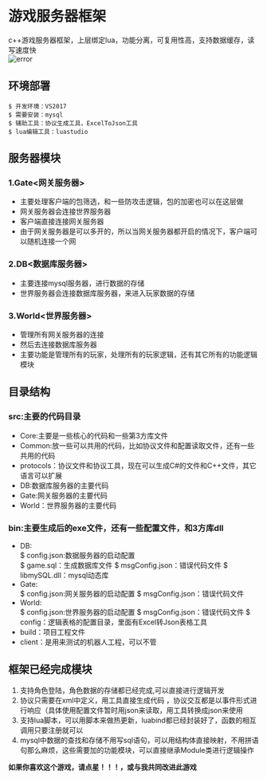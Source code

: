 # 游戏服务器框架

c++游戏服务器框架，上层绑定lua，功能分离，可复用性高，支持数据缓存，读写速度快   
![error](https://github.com/LiuyueOvO/GameServer/blob/master/Img/GameDemo.gif)

## 环境部署

``` 
$ 开发环境：VS2017
$ 需要安装：mysql
$ 辅助工具：协议生成工具，ExcelToJson工具
$ lua编辑工具：luastudio
```

## 服务器模块
### 1.Gate<网关服务器>  
- 主要处理客户端的包筛选，和一些防攻击逻辑，包的加密也可以在这层做
- 网关服务器会连接世界服务器
- 客户端直接连接网关服务器
- 由于网关服务器是可以多开的，所以当网关服务器都开启的情况下，客户端可以随机连接一个网   
### 2.DB<数据库服务器>   
- 主要连接mysql服务器，进行数据的存储
- 世界服务器会连接数据库服务器，来进入玩家数据的存储    
### 3.World<世界服务器>   
- 管理所有网关服务器的连接
- 然后去连接数据库服务器
- 主要功能是管理所有的玩家，处理所有的玩家逻辑，还有其它所有的功能逻辑模块

## 目录结构
### src:主要的代码目录   
- Core:主要是一些核心的代码和一些第3方库文件 
- Common:放一些可以共用的代码，比如协议文件和配置读取文件，还有一些共用的代码
- protocols：协议文件和协议工具，现在可以生成C#的文件和C++文件，其它语言可以扩展
- DB:数据库服务器的主要代码 
- Gate:网关服务器的主要代码
- World：世界服务器的主要代码   
### bin:主要生成后的exe文件，还有一些配置文件，和3方库dll  
-   DB:   
	$ config.json:数据服务器的启动配置   
	$ game.sql：生成数据库文件
	$ msgConfig.json：错误代码文件
	$ libmySQL.dll：mysql动态库   
-   Gate:   
	$ config.json:网关服务器的启动配置 
	$ msgConfig.json：错误代码文件    
-   World:   
	$ config.json:世界服务器的启动配置 
	$ msgConfig.json：错误代码文件
	$ config：逻辑表格的配置目录，里面有Excel转Json表格工具   
-   build：项目工程文件
-   client：是用来测试的机器人工程，可以不管



## 框架已经完成模块
1. 支持角色登陆，角色数据的存储都已经完成,可以直接进行逻辑开发
2. 协议只需要在xml中定义，用工具直接生成代码 ，协议交互都是以事件形式进行响应（具体使用配置文件暂时用json来读取，用工具转换成json来使用
3. 支持lua脚本，可以用脚本来做热更新，luabind都已经封装好了，函数的相互调用只要注册就可以
4. mysql中数据的查找和存储不用写sql语句，可以用结构体直接映射，不用拼语句那么麻烦，这些需要加的功能模块，可以直接继承Module类进行逻辑操作


**如果你喜欢这个游戏，请点星！！！，或与我共同改进此游戏** 